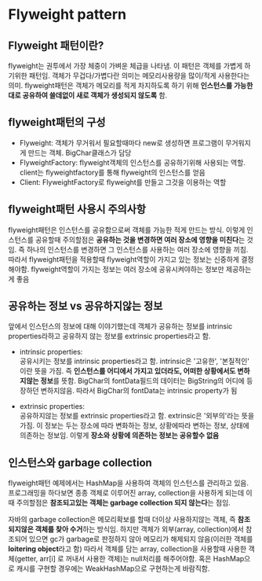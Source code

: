 # Flyweight pattern

## Flyweight 패턴이란?
flyweight는 권투에서 가장 체중이 가벼운 체급을 나타냄. 이 패턴은 객체를 가볍게 하기위한 패턴임. 객체가 무겁다/가볍다란 의미는 메모리사용량을 많이/적게 사용한다는 의미. flyweight패턴은 객체가 메모리를 적게 차지하도록 하기 위해 **인스턴스를 가능한대로 공유하여 쓸데없이 새로 객체가 생성되지 않도록** 함. 

## flyweight패턴의 구성
- Flyweight: 객체가 무거워서 필요할때마다 new로 생성하면 프로그램이 무거워지게 만드는 객체. BigChar클래스가 담당
- FlyweightFactory: flyweight객체의 인스턴스를 공유하기위해 사용되는 역할. client는 flyweightfactory를 통해 flyweight의 인스턴스를 얻음
- Client: FlyweightFactory로 flyweight를 만들고 그것을 이용하는 역할

## flyweight패턴 사용시 주의사항
flyweight패턴은 인스턴스를 공유함으로써 객체를 가능한 적게 만드는 방식. 이렇게 인스턴스를 공유할때 주의할점은 **공유하는 것을 변경하면 여러 장소에 영향을 미친다**는 것임. 즉 하나의 인스턴스를 변경하면 그 인스턴스를 사용하는 여러 장소에 영향을 끼침. 따라서 flyweight패턴을 적용할때 flyweight역할이 가지고 있는 정보는 신중하게 결정해야함. flyweight역할이 가지는 정보는 여러 장소에 공유시켜야하는 정보만 제공하는게 좋음  

## 공유하는 정보 vs 공유하지않는 정보
앞에서 인스턴스의 정보에 대해 이야기했는데 객체가 공유하는 정보를 intrinsic properties라하고 공유하지 않는 정보를 extrinsic properties라고 함.  

- intrinsic properties:  
공유시키는 정보를 intrinsic properties라고 함. intrinsic은 '고유한', '본질적인' 이란 뜻을 가짐. 즉 **인스턴스를 어디에서 가지고 있더라도, 어떠한 상황에서도 변하지않는 정보**를 뜻함. BigChar의 fontData필드의 데이터는 BigString의 어디에 등장하던 변하지않음. 따라서 BigChar의 fontData는 intrinsic property가 됨  

- extrinsic properties:  
공유하지않는 정보를 extrinsic properties라고 함. extrinsic은 '외부의'라는 뜻을 가짐. 이 정보는 두는 장소에 따라 변화하는 정보, 상황에따라 변하는 정보, 상태에 의존하는 정보임. 이렇게 **장소와 상황에 의존하는 정보는 공유할수 없음** 

## 인스턴스와 garbage collection
flyweight패턴 예제에서는 HashMap을 사용하여 객체의 인스턴스를 관리하고 있음. 프로그래밍을 하다보면 종종 객체로 이루어진 array, collection을 사용하게 되는데 이때 주의할점은 **참조되고있는 객체는 garbage collection 되지 않는다**는 점임.  

자바의 garbage collection은 메모리확보를 할때 더이상 사용하지않는 객체, 즉 **참조되지않은 객체를 찾아 수거**하는 방식임. 하지만 객체가 외부(array, collection)에서 참조되어 있으면 gc가 garbage로 판정하지 않아 메모리가 해제되지 않음(이러한 객체를 **loitering object**라고 함) 따라서 객체를 담는 array, collection을 사용할때 사용한 객체(getter, arr[i] 로 꺼내서 사용한 객체)는 null처리를 해주어야함. 혹은 HashMap으로 캐시를 구현할 경우에는 WeakHashMap으로 구현하는게 바람직함.


